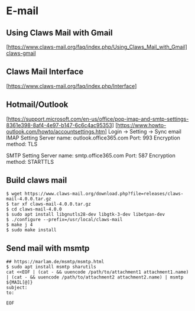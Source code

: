 E-mail
======

## Using Claws Mail with Gmail

[https://www.claws-mail.org/faq/index.php/Using_Claws_Mail_with_Gmail]
[claws-gmail](../../doc/linux/claws-gmail.pdf)

## Claws Mail Interface
[https://www.claws-mail.org/faq/index.php/Interface]

## Hotmail/Outlook

[https://support.microsoft.com/en-us/office/pop-imap-and-smtp-settings-8361e398-8af4-4e97-b147-6c6c4ac95353]
[https://www.howto-outlook.com/howto/accountsettings.htm]
Login -> Setting -> Sync email
IMAP Setting
Server name: outlook.office365.com
Port: 993
Encryption method: TLS

SMTP Setting
Server name: smtp.office365.com
Port: 587
Encryption method: STARTTLS

## Build claws mail

```
$ wget https://www.claws-mail.org/download.php?file=releases/claws-mail-4.0.0.tar.gz
$ tar xf claws-mail-4.0.0.tar.gz
$ cd claws-mail-4.0.0
$ sudo apt install libgnutls28-dev libgtk-3-dev libetpan-dev
$ ./configure --prefix=/usr/local/claws-mail
$ make j 4
$ sudo make install
```

## Send mail with msmtp

```
## https://marlam.de/msmtp/msmtp.html
$ sudo apt install msmtp sharutils
cat <<EOF | (cat - && uuencode /path/to/attachment1 attachment1.name) | (cat - && uuencode /path/to/attachment2 attachment2.name) | msmtp ${MAIL[@]}
subject:
to:

EOF
```
